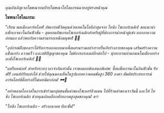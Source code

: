 _คุณบังเอิญเจอโฆษณาบนป้ายโฆษณาโฮโลแกรมฉายอยู่ตรงหน้าคุณ_

**โฆษณาโฮโลแกรม:**

_"เรียน พลเมืองอาร์คไลท์! อัพเกรดชีวิตคุณด้วยเทคโนโลยีล่าสุดจาก ไทซิง ไซเบอร์เนติก! ขอแนะนำ แพ็กเกจนาโนอินฟิวชั่น - สุดยอดอัพเกรดไซเบอร์เนติกสำหรับผู้ที่ต้องการนำหน้าคู่แข่ง บอกลาความอ่อนแอ แล้วพบกับความสามารถเหนือมนุษย์! 🤖🚀_

_"อุปกรณ์ฝังของเราได้รับการออกแบบมาเพื่อผสานรวมอย่างราบรื่นกับร่างกายของคุณ เสริมสร้างความแข็งแกร่ง ความเร็ว และสติปัญญาของคุณ ไม่ต้องรอรถเมล์อีกต่อไป - พุ่งทะยานผ่านถนนในเมืองอย่างละมั่งไซเบอร์เนติก! 💨✨_

_"แต่รีบหน่อย! สำหรับระยะเวลาจำกัดเท่านั้น เราขอมอบข้อเสนอพิเศษ: ซื้อแพ็กเกจนาโนอินฟิวชั่น รับฟรี! เลนส์ปรับแต่งได้ ช่วยให้คุณมองเห็นในรูปแบบความคมชัดสูง 360 องศา สัมผัสประสบการณ์อาร์คไลท์ซิตี้อย่างที่ไม่เคยมีมาก่อน! 🕶️🌆_

_"อย่าพลาดโอกาสในการเข้าร่วมกลุ่มชนชั้นนำของไซเบอร์ฮิวแมน ไปที่ร้านค้าของเราวันนี้ และให้ ไทซิง ไซเบอร์เนติก ช่วยคุณปลดล็อกศักยภาพสูงสุดของคุณ! ✊🔥_

_"ไทซิง ไซเบอร์เนติก - สร้างอนาคต ทีละขั้น!_"
